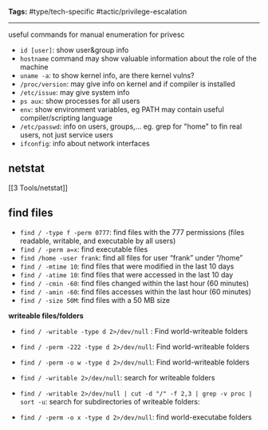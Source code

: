 **Tags:** #type/tech-specific #tactic/privilege-escalation 

---

useful commands for manual enumeration for privesc
- `id [user]`: show user&group info 
- `hostname` command may show valuable information about the role of the machine
- `uname -a`: to show kernel info, are there kernel vulns?
- `/proc/version`: may give info on kernel and if compiler is installed
- `/etc/issue`: may give system info
- `ps aux`: show processes for all users
- `env`: show environment variables, eg PATH may contain useful compiler/scripting language
- `/etc/passwd`: info on users, groups,... eg. grep for "home" to fin real users, not just service users
- `ifconfig`: info about network interfaces

## netstat
[[3 Tools/netstat]]
## find files
- `find / -type f -perm 0777`: find files with the 777 permissions (files readable, writable, and executable by all users)
- `find / -perm a=x`: find executable files
- `find /home -user frank`: find all files for user “frank” under “/home”
- `find / -mtime 10`: find files that were modified in the last 10 days
- `find / -atime 10`: find files that were accessed in the last 10 day
- `find / -cmin -60`: find files changed within the last hour (60 minutes)
- `find / -amin -60`: find files accesses within the last hour (60 minutes)
- `find / -size 50M`: find files with a 50 MB size

**writeable files/folders**
- `find / -writable -type d 2>/dev/null` : Find world-writeable folders
- `find / -perm -222 -type d 2>/dev/null`: Find world-writeable folders
- `find / -perm -o w -type d 2>/dev/null`: Find world-writeable folders
- `find / -writable 2>/dev/null`: search for writeable folders
- `find / -writable 2>/dev/null | cut -d "/" -f 2,3 | grep -v proc | sort -u`: search for subdirectories of writeable folders:

- `find / -perm -o x -type d 2>/dev/null`: find world-executabe folders
  